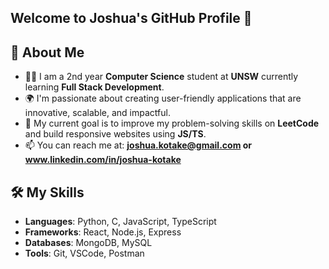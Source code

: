 ## Welcome to Joshua's GitHub Profile 👋

## 🌱 About Me
- 👨‍💻 I am a 2nd year **Computer Science** student at **UNSW** currently learning **Full Stack Development**.
- 🌍 I'm passionate about creating user-friendly applications that are innovative, scalable, and impactful.
- 🎯 My current goal is to improve my problem-solving skills on **LeetCode** and build responsive websites using **JS/TS**.
- 📫 You can reach me at: **joshua.kotake@gmail.com or www.linkedin.com/in/joshua-kotake**

## 🛠️ My Skills
- **Languages**: Python, C, JavaScript, TypeScript
- **Frameworks**: React, Node.js, Express
- **Databases**: MongoDB, MySQL
- **Tools**: Git, VSCode, Postman

<!--
**joshuakotake/joshuakotake** is a ✨ _special_ ✨ repository because its `README.md` (this file) appears on your GitHub profile.

Here are some ideas to get you started:

- 🔭 I’m currently working on ...
- 🌱 I’m currently learning ...
- 👯 I’m looking to collaborate on ...
- 🤔 I’m looking for help with ...
- 💬 Ask me about ...
- 📫 How to reach me: ...
- 😄 Pronouns: ...
- ⚡ Fun fact: ...
-->

